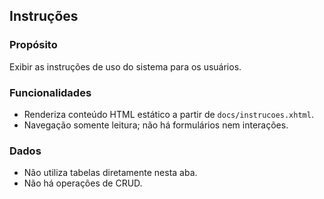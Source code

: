 ## Instruções

### Propósito
Exibir as instruções de uso do sistema para os usuários.

### Funcionalidades
- Renderiza conteúdo HTML estático a partir de `docs/instrucoes.xhtml`.
- Navegação somente leitura; não há formulários nem interações.

### Dados
- Não utiliza tabelas diretamente nesta aba.
- Não há operações de CRUD.


